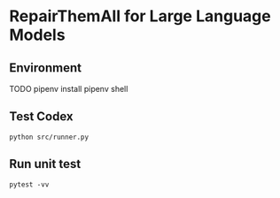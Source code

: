 # RepairThemAll for Large Language Models

## Environment
TODO
pipenv install
pipenv shell

## Test Codex
`python src/runner.py`

## Run unit test
`pytest -vv`
